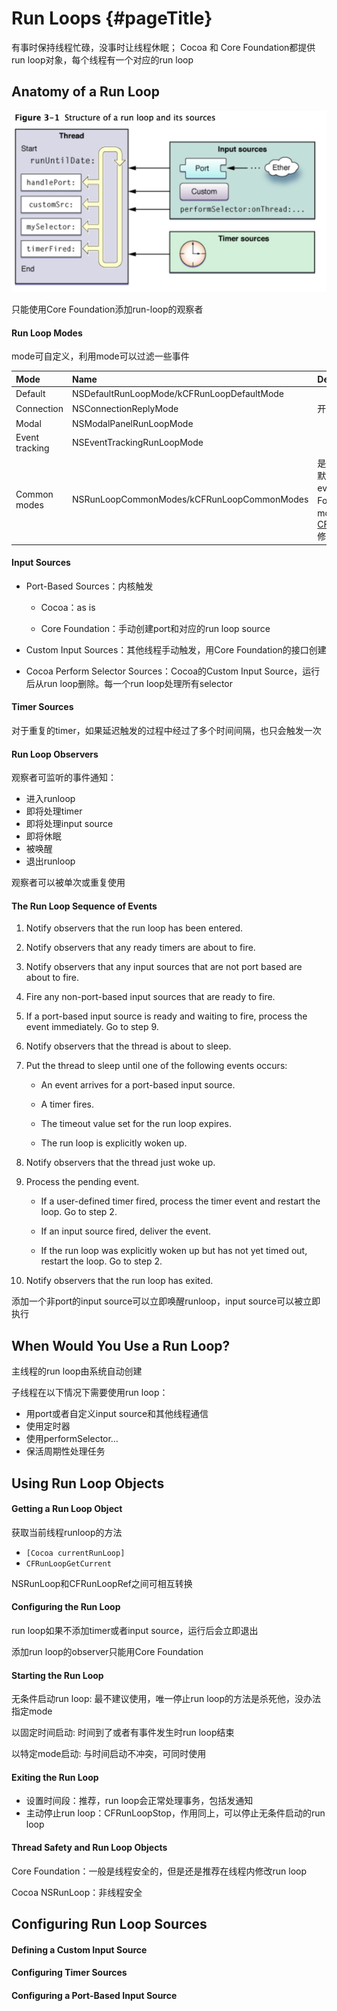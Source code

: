 # Run Loops {#pageTitle}

有事时保持线程忙碌，没事时让线程休眠； Cocoa 和 Core Foundation都提供run loop对象，每个线程有一个对应的run loop

## Anatomy of a Run Loop

![](/assets/import.png)

只能使用Core Foundation添加run-loop的观察者

#### Run Loop Modes

mode可自定义，利用mode可以过滤一些事件

| Mode | Name | Description |
| :--- | :--- | :--- |
| Default | NSDefaultRunLoopMode/kCFRunLoopDefaultMode |  |
| Connection | NSConnectionReplyMode | 开发者基本不用 |
| Modal | NSModalPanelRunLoopMode |  |
| Event tracking | NSEventTrackingRunLoopMode |  |
| Common modes | NSRunLoopCommonModes/kCFRunLoopCommonModes | 是一组可配置modes。Cocoa中默认包含default、modal和event tracking modes；Core Foundation默认只包含default mode，可通过[CFRunLoopAddCommonMode](https://developer.apple.com/documentation/corefoundation/1542137-cfrunloopaddcommonmode)修改 |

#### Input Sources

* Port-Based Sources：内核触发

  * Cocoa：as is

  * Core Foundation：手动创建port和对应的run loop source

* Custom Input Sources：其他线程手动触发，用Core Foundation的接口创建

* Cocoa Perform Selector Sources：Cocoa的Custom Input Source，运行后从run loop删除。每一个run loop处理所有selector

#### Timer Sources

对于重复的timer，如果延迟触发的过程中经过了多个时间间隔，也只会触发一次

#### Run Loop Observers

观察者可监听的事件通知：

* 进入runloop
* 即将处理timer
* 即将处理input source
* 即将休眠
* 被唤醒
* 退出runloop

观察者可以被单次或重复使用

#### The Run Loop Sequence of Events

1. Notify observers that the run loop has been entered.

2. Notify observers that any ready timers are about to fire.

3. Notify observers that any input sources that are not port based are about to fire.

4. Fire any non-port-based input sources that are ready to fire.

5. If a port-based input source is ready and waiting to fire, process the event immediately. Go to step 9.

6. Notify observers that the thread is about to sleep.

7. Put the thread to sleep until one of the following events occurs:

   * An event arrives for a port-based input source.

   * A timer fires.

   * The timeout value set for the run loop expires.

   * The run loop is explicitly woken up.

8. Notify observers that the thread just woke up.

9. Process the pending event.

   * If a user-defined timer fired, process the timer event and restart the loop. Go to step 2.

   * If an input source fired, deliver the event.

   * If the run loop was explicitly woken up but has not yet timed out, restart the loop. Go to step 2.

10. Notify observers that the run loop has exited.

添加一个非port的input source可以立即唤醒runloop，input source可以被立即执行

## When Would You Use a Run Loop?

主线程的run loop由系统自动创建

子线程在以下情况下需要使用run loop：

* 用port或者自定义input source和其他线程通信
* 使用定时器
* 使用performSelector…
* 保活周期性处理任务

## Using Run Loop Objects

#### Getting a Run Loop Object

获取当前线程runloop的方法

* `[Cocoa currentRunLoop]`
* `CFRunLoopGetCurrent`

NSRunLoop和CFRunLoopRef之间可相互转换

#### Configuring the Run Loop

run loop如果不添加timer或者input source，运行后会立即退出

添加run loop的observer只能用Core Foundation

#### Starting the Run Loop

无条件启动run loop: 最不建议使用，唯一停止run loop的方法是杀死他，没办法指定mode

以固定时间启动: 时间到了或者有事件发生时run loop结束

以特定mode启动: 与时间启动不冲突，可同时使用

#### Exiting the Run Loop

* 设置时间段：推荐，run loop会正常处理事务，包括发通知
* 主动停止run loop：CFRunLoopStop，作用同上，可以停止无条件启动的run loop

#### Thread Safety and Run Loop Objects

Core Foundation：一般是线程安全的，但是还是推荐在线程内修改run loop

Cocoa NSRunLoop：非线程安全

## Configuring Run Loop Sources

#### Defining a Custom Input Source

#### Configuring Timer Sources

#### Configuring a Port-Based Input Source



